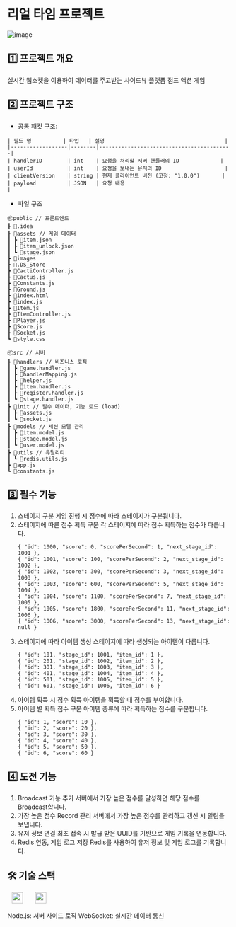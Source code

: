 # 리얼 타임 프로젝트

![image](https://github.com/user-attachments/assets/97f141b1-233a-412d-a7f3-e9d198d05fd3)

## 1️⃣ 프로젝트 개요

실시간 웹소켓을 이용하여 데이터를 주고받는 사이드뷰 플랫폼 점프 액션 게임

## 2️⃣ 프로젝트 구조

- 공통 패킷 구조:

```
| 필드 명          | 타입   | 설명                                      |
|------------------|--------|------------------------------------------|
| handlerID        | int    | 요청을 처리할 서버 핸들러의 ID             |
| userId           | int    | 요청을 보내는 유저의 ID                    |
| clientVersion    | string | 현재 클라이언트 버전 (고정: "1.0.0")       |
| payload          | JSON   | 요청 내용                                 |
```

- 파일 구조

```
📦public // 프론트엔드
┣ 📂.idea
┣ 📂assets // 게임 데이터
┃ ┣ 📜item.json
┃ ┣ 📜item_unlock.json
┃ ┗ 📜stage.json
┣ 📂images
┣ 📜.DS_Store
┣ 📜CactiController.js
┣ 📜Cactus.js
┣ 📜Constants.js
┣ 📜Ground.js
┣ 📜index.html
┣ 📜index.js
┣ 📜Item.js
┣ 📜ItemController.js
┣ 📜Player.js
┣ 📜Score.js
┣ 📜Socket.js
┗ 📜style.css

📦src // 서버
┣ 📂handlers // 비즈니스 로직
┃ ┣ 📜game.handler.js
┃ ┣ 📜handlerMapping.js
┃ ┣ 📜helper.js
┃ ┣ 📜item.handler.js
┃ ┣ 📜register.handler.js
┃ ┗ 📜stage.handler.js
┣ 📂init // 필수 데이터, 기능 로드 (load)
┃ ┣ 📜assets.js
┃ ┗ 📜socket.js
┣ 📂models // 세션 모델 관리
┃ ┣ 📜item.model.js
┃ ┣ 📜stage.model.js
┃ ┗ 📜user.model.js
┣ 📂utils // 유틸리티
┃ ┗ 📜redis.utils.js
┣ 📜app.js
┗ 📜constants.js
```

## 3️⃣ 필수 기능

1. 스테이지 구분
   게임 진행 시 점수에 따라 스테이지가 구분됩니다.
2. 스테이지에 따른 점수 획득 구분
   각 스테이지에 따라 점수 획득하는 점수가 다릅니다.
   ```
   { "id": 1000, "score": 0, "scorePerSecond": 1, "next_stage_id": 1001 },
   { "id": 1001, "score": 100, "scorePerSecond": 2, "next_stage_id": 1002 },
   { "id": 1002, "score": 300, "scorePerSecond": 3, "next_stage_id": 1003 },
   { "id": 1003, "score": 600, "scorePerSecond": 5, "next_stage_id": 1004 },
   { "id": 1004, "score": 1100, "scorePerSecond": 7, "next_stage_id": 1005 },
   { "id": 1005, "score": 1800, "scorePerSecond": 11, "next_stage_id": 1006 },
   { "id": 1006, "score": 3000, "scorePerSecond": 13, "next_stage_id": null }
   ```
3. 스테이지에 따라 아이템 생성
   스테이지에 따라 생성되는 아이템이 다릅니다.
   ```
   { "id": 101, "stage_id": 1001, "item_id": 1 },
   { "id": 201, "stage_id": 1002, "item_id": 2 },
   { "id": 301, "stage_id": 1003, "item_id": 3 },
   { "id": 401, "stage_id": 1004, "item_id": 4 },
   { "id": 501, "stage_id": 1005, "item_id": 5 },
   { "id": 601, "stage_id": 1006, "item_id": 6 }
   ```
4. 아이템 획득 시 점수 획득
   아이템을 획득할 때 점수를 부여합니다.
5. 아이템 별 획득 점수 구분
   아이템 종류에 따라 획득하는 점수를 구분합니다.
   ```
   { "id": 1, "score": 10 },
   { "id": 2, "score": 20 },
   { "id": 3, "score": 30 },
   { "id": 4, "score": 40 },
   { "id": 5, "score": 50 },
   { "id": 6, "score": 60 }
   ```

## 4️⃣ 도전 기능

1. Broadcast 기능 추가
   서버에서 가장 높은 점수를 달성하면 해당 점수를 Broadcast합니다.
2. 가장 높은 점수 Record 관리
   서버에서 가장 높은 점수를 관리하고 갱신 시 알림을 보냅니다.
3. 유저 정보 연결
   최초 접속 시 발급 받은 UUID를 기반으로 게임 기록을 연동합니다.
4. Redis 연동, 게임 로그 저장
   Redis를 사용하여 유저 정보 및 게임 로그를 기록합니다.

## 🛠️ 기술 스택

<img src="https://shields.io/badge/JavaScript-F7DF1E?logo=JavaScript&logoColor=000&style=flat-square" style="height : 25px; margin-left : 10px; margin-right : 10px;"/>&nbsp;
<img src="https://img.shields.io/badge/node.js-339933?style=for-the-badge&logo=Node.js&logoColor=white" style="height : 25px; margin-left : 10px; margin-right : 10px;"/>&nbsp;

Node.js: 서버 사이드 로직
WebSocket: 실시간 데이터 통신
